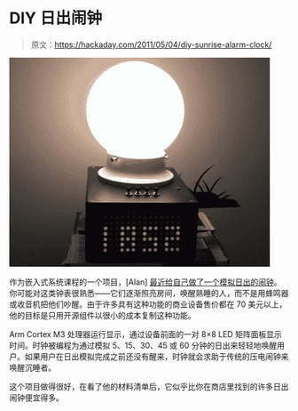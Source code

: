 # DIY 日出闹钟

> 原文：<https://hackaday.com/2011/05/04/diy-sunrise-alarm-clock/>

![sunrise_alarm_clock](img/46bcdb6e82dff27a9da4ab840f76c787.png "sunrise_alarm_clock")

作为嵌入式系统课程的一个项目，[Alan] [最近给自己做了一个模拟日出的闹钟](http://sunrisealarm.sourceforge.net/)。你可能对这类钟表很熟悉——它们逐渐照亮房间，唤醒熟睡的人，而不是用蜂鸣器或收音机把他们吵醒。由于许多具有这种功能的商业设备售价都在 70 美元以上，他的目标是只用开源组件以很小的成本复制这种功能。

Arm Cortex M3 处理器运行显示，通过设备前面的一对 8×8 LED 矩阵面板显示时间。时钟被编程为通过模拟 5、15、30、45 或 60 分钟的日出来轻轻地唤醒用户。如果用户在日出模拟完成之前还没有醒来，时钟就会求助于传统的压电闹钟来唤醒沉睡者。

这个项目做得很好，在看了他的材料清单后，它似乎比你在商店里找到的许多日出闹钟便宜得多。